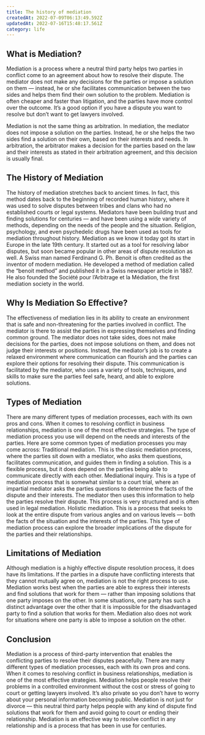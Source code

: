 ```yaml
---
title: The history of mediation
createdAt: 2022-07-09T06:13:49.592Z
updatedAt: 2022-07-16T15:48:17.561Z
category: life
---
```


## What is Mediation?

Mediation is a process where a neutral third party helps two parties in conflict come to an agreement about how to resolve their dispute. The mediator does not make any decisions for the parties or impose a solution on them — instead, he or she facilitates communication between the two sides and helps them find their own solution to the problem. Mediation is often cheaper and faster than litigation, and the parties have more control over the outcome. It’s a good option if you have a dispute you want to resolve but don’t want to get lawyers involved.

Mediation is not the same thing as arbitration. In mediation, the mediator does not impose a solution on the parties. Instead, he or she helps the two sides find a solution on their own, based on their interests and needs. In arbitration, the arbitrator makes a decision for the parties based on the law and their interests as stated in their arbitration agreement, and this decision is usually final.

## The History of Mediation

The history of mediation stretches back to ancient times. In fact, this method dates back to the beginning of recorded human history, where it was used to solve disputes between tribes and clans who had no established courts or legal systems.
Mediators have been building trust and finding solutions for centuries — and have been using a wide variety of methods, depending on the needs of the people and the situation. Religion, psychology, and even psychedelic drugs have been used as tools for mediation throughout history.
Mediation as we know it today got its start in Europe in the late 19th century. It started out as a tool for resolving labor disputes, but soon became popular in other areas of dispute resolution as well. A Swiss man named Ferdinand G. Ph. Benoit is often credited as the inventor of modern mediation. He developed a method of mediation called the “benoit method” and published it in a Swiss newspaper article in 1887. He also founded the Société pour l’Arbitrage et la Médiation, the first mediation society in the world.

## Why Is Mediation So Effective?

The effectiveness of mediation lies in its ability to create an environment that is safe and non-threatening for the parties involved in conflict. The mediator is there to assist the parties in expressing themselves and finding common ground.
The mediator does not take sides, does not make decisions for the parties, does not impose solutions on them, and does not judge their interests or positions. Instead, the mediator’s job is to create a relaxed environment where communication can flourish and the parties can explore their options for resolving their dispute. This communication is facilitated by the mediator, who uses a variety of tools, techniques, and skills to make sure the parties feel safe, heard, and able to explore solutions.

## Types of Mediation

There are many different types of mediation processes, each with its own pros and cons. When it comes to resolving conflict in business relationships, mediation is one of the most effective strategies. The type of mediation process you use will depend on the needs and interests of the parties. Here are some common types of mediation processes you may come across:  Traditional mediation. This is the classic mediation process, where the parties sit down with a mediator, who asks them questions, facilitates communication, and guides them in finding a solution. This is a flexible process, but it does depend on the parties being able to communicate directly with each other. Mediational inquiry. This is a type of mediation process that is somewhat similar to a court trial, where an impartial mediator asks the parties questions to determine the facts of the dispute and their interests. The mediator then uses this information to help the parties resolve their dispute. This process is very structured and is often used in legal mediation. Holistic mediation. This is a process that seeks to look at the entire dispute from various angles and on various levels — both the facts of the situation and the interests of the parties. This type of mediation process can explore the broader implications of the dispute for the parties and their relationships.

## Limitations of Mediation

Although mediation is a highly effective dispute resolution process, it does have its limitations. If the parties in a dispute have conflicting interests that they cannot mutually agree on, mediation is not the right process to use.
Mediation works best when the parties are able to express their interests and find solutions that work for them — rather than imposing solutions that one party imposes on the other. In some situations, one party has such a distinct advantage over the other that it is impossible for the disadvantaged party to find a solution that works for them.
Mediation also does not work for situations where one party is able to impose a solution on the other.

## Conclusion

Mediation is a process of third-party intervention that enables the conflicting parties to resolve their disputes peacefully. There are many different types of mediation processes, each with its own pros and cons. When it comes to resolving conflict in business relationships, mediation is one of the most effective strategies.
Mediation helps people resolve their problems in a controlled environment without the cost or stress of going to court or getting lawyers involved. It’s also private so you don’t have to worry about your personal information becoming public.
Mediation is not just for divorce — this neutral third party helps people with any kind of dispute find solutions that work for them and avoid going to court or ending their relationship. Mediation is an effective way to resolve conflict in any relationship and is a process that has been in use for centuries.
